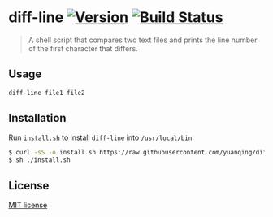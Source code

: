 # diff-line [![Version](https://img.shields.io/badge/version-v0.1.0-orange.svg?style=flat)](https://github.com/yuanqing/diff-line/releases) [![Build Status](https://img.shields.io/travis/yuanqing/diff-line.svg?style=flat)](https://travis-ci.org/yuanqing/diff-line)

> A shell script that compares two text files and prints the line number of the first character that differs.

## Usage

```sh
diff-line file1 file2
```

## Installation

Run [`install.sh`](https://raw.githubusercontent.com/yuanqing/diff-line/master/install.sh) to install `diff-line` into `/usr/local/bin`:

```sh
$ curl -sS -o install.sh https://raw.githubusercontent.com/yuanqing/diff-line/master/diff-line
$ sh ./install.sh
```

## License

[MIT license](https://github.com/yuanqing/diff-line/blob/master/LICENSE)
